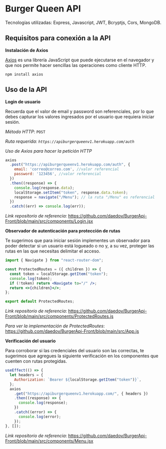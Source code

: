 # Burger Queen API

Tecnologías utilizadas: Express, Javascript, JWT, Bcryptjs, Cors, MongoDB.

## Requisitos para conexión a la API

**Instalación de Axios**

[Axios](https://axios-http.com/) es una librería JavaScript que puede ejecutarse en el navegador y que nos permite hacer sencillas las operaciones como cliente HTTP.

```node
npm install axios
```
## Uso de la API

**Login de usuario**

Recuerda que el valor de email y password son referenciales, por lo que debes capturar los valores ingresados por el usuario que requiera iniciar sesión.

_Método HTTP_: `POST`

_Ruta requerida: `https://apiburgerqueenv1.herokuapp.com/auth`_

_Uso de Axios para hacer la petición HTTP_

```javascript
axios
  .post("https://apiburgerqueenv1.herokuapp.com/auth", {
    email: 'correo@correo.com', //valor referencial
    password: '123456', //valor referencial
  })
  .then((response) => {
    console.log(response.data);
    localStorage.setItem("token", response.data.token);
    response = navigate("/Menu"); // la ruta "/Menu" es referencial
  })
  .catch((err) => console.log(err));
```
*Link repositorio de referencia:* https://github.com/daedov/BurgerApi-Front/blob/main/src/components/Login.jsx

**Observador de autenticación para protección de rutas**

Te sugerimos que para iniciar sesión implementes un observador para poder detectar si un usuario está logueado o no y, a su vez, proteger las rutas en las que necesitas delimitar el acceso.

```jsx
import { Navigate } from "react-router-dom";

const ProtectedRoutes = ({ children }) => {
  const token = localStorage.getItem("token");
  console.log(token);
  if (!token) return <Navigate to="/" />;
  return <>{children}</>;
};

export default ProtectedRoutes;
```

*Link repositorio de referencia*: https://github.com/daedov/BurgerApi-Front/blob/main/src/components/ProtectedRoutes.js

*Para ver la implementación de ProtectedRoutes*: https://github.com/daedov/BurgerApi-Front/blob/main/src/App.js

**Verificación del usuario**

Para corroborar si las credenciales del usuario son las correctas, te sugerimos que agregues la siguiente verificación en los componentes que cuenten con rutas protegidas.

```jsx
useEffect(() => {
  let headers = {
    Authorization: `Bearer ${localStorage.getItem("token")}`,
  };
  axios
    .get("https://apiburgerqueenv1.herokuapp.com/", { headers })
    .then((response) => {
      console.log(response);
    })
    .catch((error) => {
      console.log(error);
    });
}, []);
```
*Link repositorio de referencia*: https://github.com/daedov/BurgerApi-Front/blob/main/src/components/Menu.jsx